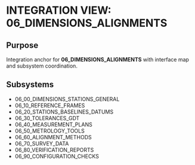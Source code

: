 # INTEGRATION VIEW: 06_DIMENSIONS_ALIGNMENTS

## Purpose
Integration anchor for **06_DIMENSIONS_ALIGNMENTS** with interface map and subsystem coordination.

## Subsystems
  - 06_00_DIMENSIONS_STATIONS_GENERAL
  - 06_10_REFERENCE_FRAMES
  - 06_20_STATIONS_BASELINES_DATUMS
  - 06_30_TOLERANCES_GDT
  - 06_40_MEASUREMENT_PLANS
  - 06_50_METROLOGY_TOOLS
  - 06_60_ALIGNMENT_METHODS
  - 06_70_SURVEY_DATA
  - 06_80_VERIFICATION_REPORTS
  - 06_90_CONFIGURATION_CHECKS
